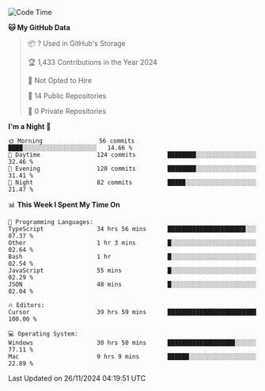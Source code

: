 <!--START_SECTION:waka-->
![Code Time](http://img.shields.io/badge/Code%20Time-6%2C382%20hrs%205%20mins-blue)

**🐱 My GitHub Data** 

> 📦 ? Used in GitHub's Storage 
 > 
> 🏆 1,433 Contributions in the Year 2024
 > 
> 🚫 Not Opted to Hire
 > 
> 📜 14 Public Repositories 
 > 
> 🔑 0 Private Repositories 
 > 
**I'm a Night 🦉** 

```text
🌞 Morning                56 commits          ████░░░░░░░░░░░░░░░░░░░░░   14.66 % 
🌆 Daytime                124 commits         ████████░░░░░░░░░░░░░░░░░   32.46 % 
🌃 Evening                120 commits         ████████░░░░░░░░░░░░░░░░░   31.41 % 
🌙 Night                  82 commits          █████░░░░░░░░░░░░░░░░░░░░   21.47 % 
```


📊 **This Week I Spent My Time On** 

```text
💬 Programming Languages: 
TypeScript               34 hrs 56 mins      ██████████████████████░░░   87.37 % 
Other                    1 hr 3 mins         █░░░░░░░░░░░░░░░░░░░░░░░░   02.64 % 
Bash                     1 hr                █░░░░░░░░░░░░░░░░░░░░░░░░   02.54 % 
JavaScript               55 mins             █░░░░░░░░░░░░░░░░░░░░░░░░   02.29 % 
JSON                     48 mins             █░░░░░░░░░░░░░░░░░░░░░░░░   02.04 % 

🔥 Editors: 
Cursor                   39 hrs 59 mins      █████████████████████████   100.00 % 

💻 Operating System: 
Windows                  30 hrs 50 mins      ███████████████████░░░░░░   77.11 % 
Mac                      9 hrs 9 mins        ██████░░░░░░░░░░░░░░░░░░░   22.89 % 
```


 Last Updated on 26/11/2024 04:19:51 UTC
<!--END_SECTION:waka-->

